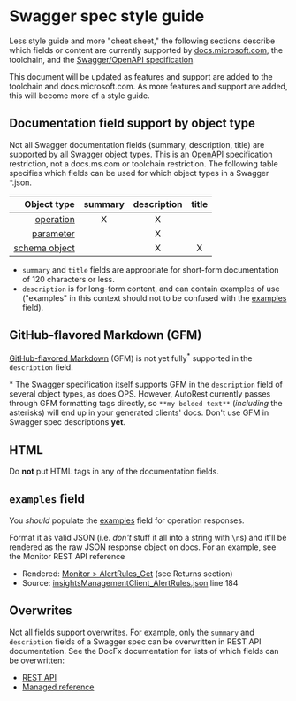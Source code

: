 # Swagger spec style guide

Less style guide and more "cheat sheet," the following sections describe which fields or content are currently supported by [docs.microsoft.com](http://docs.microsoft.com), the toolchain, and the [Swagger/OpenAPI specification](http://swagger.io/specification/).

This document will be updated as features and support are added to the toolchain and docs.microsoft.com. As more features and support are added, this will become more of a style guide.

## Documentation field support by object type

Not all Swagger documentation fields (summary, description, title) are supported by all Swagger object types. This is an [OpenAPI](http://swagger.io/specification/) specification restriction, not a docs.ms.com or toolchain restriction. The following table specifies which fields can be used for which object types in a Swagger *.json.

| Object type | summary | description | title |
|-------------:|:-----------:|:-----------:|:-----------:|
| [operation](http://swagger.io/specification/#operationObject) | X | X |  |
| [parameter](http://swagger.io/specification/#parameterObject) |  | X |  |
| [schema object](http://swagger.io/specification/#schemaObject) |  | X | X |

* `summary` and `title` fields are appropriate for short-form documentation of 120 characters or less.
* `description` is for long-form content, and can contain examples of use ("examples" in this context should not to be confused with the [examples](#examples-field) field).

## GitHub-flavored Markdown (GFM)

[GitHub-flavored Markdown](https://help.github.com/articles/github-flavored-markdown) (GFM) is not yet fully<sup>*</sup> supported in the `description` field.

\* The Swagger specification itself supports GFM in the `description` field of several object types, as does OPS. However, AutoRest currently passes through GFM formatting tags directly, so `**my bolded text**` (*including* the asterisks) will end up in your generated clients' docs. Don't use GFM in Swagger spec descriptions **yet**.

## HTML

Do **not** put HTML tags in any of the documentation fields.

## `examples` field

You *should* populate the [examples](http://swagger.io/specification/#exampleObject) field for operation responses.

Format it as valid JSON (i.e. *don't* stuff it all into a string with `\n`s) and it'll be rendered as the raw JSON response object on docs. For an example, see the Monitor REST API reference

* Rendered: [Monitor > AlertRules_Get](https://docs.microsoft.com/rest/api/monitor/alertrules#AlertRules_Get) (see Returns section)
* Source: [insightsManagementClient_AlertRules.json](https://github.com/Azure/azure-rest-api-specs/blob/master/arm-insights/2016-03-01/swagger/insightsManagementClient_AlertRules.json#L184) line 184

## Overwrites

Not all fields support overwrites. For example, only the `summary` and `description` fields of a Swagger spec can be overwritten in REST API documentation. See the DocFx documentation for lists of which fields can be overwritten:

* [REST API](https://dotnet.github.io/docfx/tutorial/intro_overwrite_files.html#rest-api-model)
* [Managed reference](https://dotnet.github.io/docfx/tutorial/intro_overwrite_files.html#managed-reference-model)